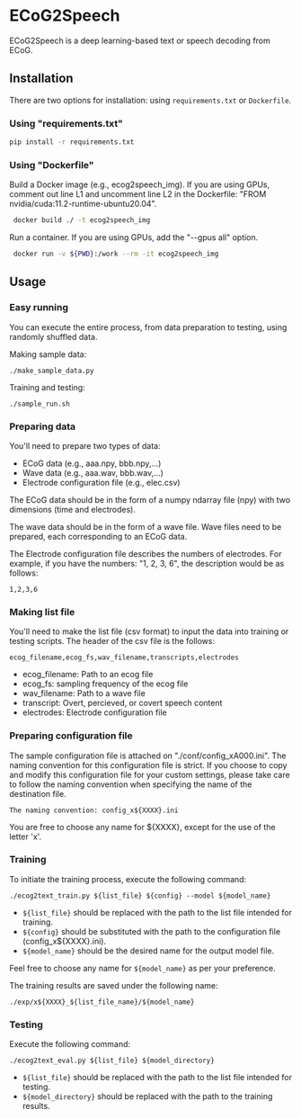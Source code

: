 # ECoG2Speech

ECoG2Speech is a deep learning-based text or speech decoding from ECoG.


## Installation
There are two options for installation: using `requirements.txt` or `Dockerfile`.

### Using "requirements.txt"
```sh
pip install -r requirements.txt
```

### Using "Dockerfile"
Build a Docker image (e.g., ecog2speech_img). If you are using GPUs, comment out line L1 and uncomment line L2 in the Dockerfile: "FROM nvidia/cuda:11.2-runtime-ubuntu20.04".

```sh
 docker build ./ -t ecog2speech_img
```

Run a container. If you are using GPUs, add the "--gpus all" option.

```sh
 docker run -v ${PWD}:/work --rm -it ecog2speech_img
```


## Usage

### Easy running
You can execute the entire process, from data preparation to testing, using randomly shuffled data.

Making sample data:

```./make_sample_data.py```


Training and testing:

```./sample_run.sh```



### Preparing data
You'll need to prepare two types of data:
- ECoG data (e.g., aaa.npy, bbb.npy,...) 
- Wave data (e.g., aaa.wav, bbb.wav,...)
- Electrode configuration file (e.g., elec.csv)

The ECoG data should be in the form of a numpy ndarray file (npy) with two dimensions (time and electrodes).

The wave data should be in the form of a wave file. 
Wave files need to be prepared, each corresponding to an ECoG data.


The Electrode configuration file describes the numbers of electrodes. For example, if you have the numbers: "1, 2, 3, 6", the description would be as follows:

```1,2,3,6``` 


### Making list file
You'll need to make the list file (csv format) to input the data into training or testing scripts. 
The header of the csv file is the follows:

```ecog_filename,ecog_fs,wav_filename,transcripts,electrodes ```


- ecog_filename: Path to an ecog file
- ecog_fs: sampling frequency of the ecog file
- wav_filename: Path to a wave file
- transcript: Overt, percieved, or covert speech content
- electrodes: Electrode configuration file



### Preparing configuration file
The sample configuration file is attached on "./conf/config_xA000.ini". 
The naming convention for this configuration file is strict. 
If you choose to copy and modify this configuration file for your custom settings, please take care to follow the naming convention when specifying the name of the destination file.

```The naming convention: config_x${XXXX}.ini```

You are free to choose any name for ${XXXX}, except for the use of the letter 'x'.



### Training
To initiate the training process, execute the following command:

```shell
./ecog2text_train.py ${list_file} ${config} --model ${model_name}
```

- `${list_file}` should be replaced with the path to the list file intended for training.
- `${config}` should be substituted with the path to the configuration file (config_x\${XXXX}.ini).
- `${model_name}` should be the desired name for the output model file. 

Feel free to choose any name for `${model_name}` as per your preference. 

The training results are saved under the following name:

```./exp/x${XXXX}_${list_file_name}/${model_name}```


### Testing
Execute the following command:

```./ecog2text_eval.py ${list_file} ${model_directory}```


- `${list_file}` should be replaced with the path to the list file intended for testing.
- `${model_directory}` should be replaced with the path to the training results.
